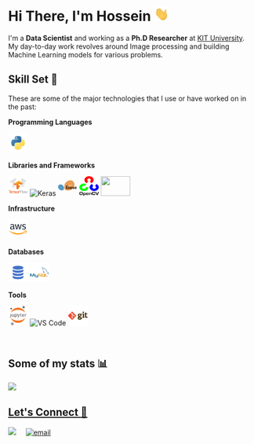 

<h1>Hi There, I'm Hossein <img  src="https://raw.githubusercontent.com/ABSphreak/ABSphreak/master/gifs/Hi.gif" width="30px"></h1>

I'm a **Data Scientist** and working as a **Ph.D Researcher** at [KIT University](https://www.kit.edu/kit/english/index.php "KIT University"). My day-to-day work revolves around Image processing and building Machine Learning models for various problems.


## Skill Set :muscle:

These are some of the major technologies that I use or have worked on in the past:

**Programming Languages**

<img title="Python" alt="Python" width="40px" src="https://raw.githubusercontent.com/github/explore/master/topics/python/python.png" />


**Libraries and Frameworks**

<img title="TensorFlow" alt="TensorFlow" width="40px" src="https://raw.githubusercontent.com/github/explore/master/topics/tensorflow/tensorflow.png">  <img title="Keras" alt="Keras" width="40px" src="https://upload.wikimedia.org/wikipedia/commons/thumb/a/ae/Keras_logo.svg/240px-Keras_logo.svg.png">  <img title="Scikit-Learn" alt="Scikit Learn" width="40px" src="https://raw.githubusercontent.com/github/explore/master/topics/scikit-learn/scikit-learn.png">  <img title="OpenCV" alt="OpenCV" width="40px" src="https://raw.githubusercontent.com/github/explore/master/topics/opencv/opencv.png"> 
<img src="https://raw.githubusercontent.com/intel-isl/Open3D/master/docs/_static/open3d_logo_horizontal.png" width="60" height="40"/> </a>



**Infrastructure**

<img title="AWS" alt="AWS" width="40px" src="https://raw.githubusercontent.com/github/explore/main/topics/aws/aws.png">

**Databases**

<img title="SQL" alt="SQL" width="40px" src="https://raw.githubusercontent.com/github/explore/master/topics/sql/sql.png">   <img src="https://raw.githubusercontent.com/devicons/devicon/master/icons/mysql/mysql-original-wordmark.svg" alt="mysql" width="40" height="40"/>

**Tools**

<img title="Jupyter Notebook" alt="Jupyter" width="40px" src="https://raw.githubusercontent.com/github/explore/master/topics/jupyter-notebook/jupyter-notebook.png">   <img title="VS Code" alt="VS Code" width="40px" src="https://img.icons8.com/fluent/48/000000/visual-studio-code-2019.png">  <img title="git" alt="git" width="40px" src="https://raw.githubusercontent.com/github/explore/master/topics/git/git.png">  

<br>

## Some of my stats :bar_chart:

<img src="https://github-readme-stats.vercel.app/api?username=hosseinshirali&show_icons=true&theme=radical&include_all_commits=true">  <a href="https://stackoverflow.com/users/story/5679285">  

## Let's Connect :handshake:

<a href="https://www.linkedin.com/in/hossein-shirali-a5a498171"><img src="https://cdn2.iconfinder.com/data/icons/social-media-2285/512/1_Linkedin_unofficial_colored_svg-128.png" width="40"></a> &nbsp;	&nbsp;    [![email](https://img.shields.io/badge/mail-blue?style=flat&logo=gmail)](mailto:shiralihosein1212@gmail.com)



